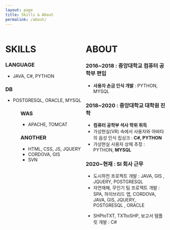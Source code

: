 ```yaml
---
layout: page
title: Skills & About
permalink: /about/
---
```

<div style="width: 50%; height: 50%; float:left;">
<h1>SKILLS</h1>

<h3>LANGUAGE</h3> 
<ul> 
<li>JAVA, C#, PYTHON  </li>
</ul>
<h3>DB</h3>  
<ul>
<li>POSTGRESQL, ORACLE, MYSQL</li>
<ul>
<h3>WAS</h3> 
<ul>
 <li>APACHE, TOMCAT</li>
</ul>  
<h3>ANOTHER</h3>
<ul>  
<li>HTML, CSS, JS, JQUERY</li>
<li>CORDOVA, GIS</li>
<li>SVN</li>
</ul>
  

        
          
</div>

<div style="width: 50%; height: 50%;  float:left">
<h1>ABOUT</h1>

<h3>2016~2018 : 중앙대학교 컴퓨터 공학부 편입</h3>
<ul>
           <li><strong>사용자 손금 인식 개발</strong> : PYTHON, MYSQL</li>
</ul>
<h3>2018~2020 : 중앙대학교 대학원 진학</h3>
<ul>
            <li><strong>컴퓨터 공학부 석사 학위 취득</strong> </li>
            <li>가상현실(VR) 속에서 사용자와 아바타의 음성 인식 립싱크 : <strong>C#, PYTHON</strong></li>
            <li>가상현실 사용자 상체 추정 : PYTHON, <strong>MYSQL</strong></li>
</ul>
<h3>2020~현재 : SI 회사 근무</h3>
<ul>
            <li>도시하천 프로젝트 개발 : JAVA, GIS , JQUERY, POSTGRESQL</li>
            <li>자연재해, 무인기 팀 프로젝트 개발 : SPA, 하이브리드 앱, CORDOVA, JAVA, GIS,  JQUERY, POSTGRESQL , ORACLE</p>
            <li>SHPtoTXT, TXTtoSHP, 보고서 템플릿 개발 : C#</li>
</ul>
          
</div>



<!--
Sleek is a modern Jekyll theme focused on speed performance & SEO best practices. You can find out more info about customizing your Jekyll theme, as well as basic Jekyll usage documentation at [jekyllrb.com](http://jekyllrb.com/) or simply read the guide on how to [get started](/getting-started)

You can find the source code for the Jekyll new theme at:
[sleek](https://github.com/janczizikow/sleek)

You can find the source code for Jekyll at
[jekyll](https://github.com/jekyll/jekyll)
-->